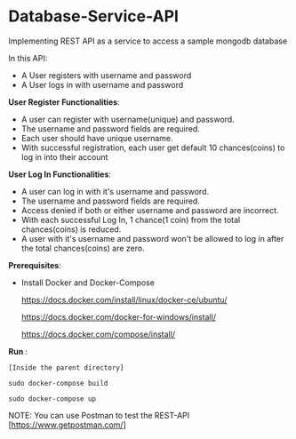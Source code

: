 # Database-Service-API
Implementing REST API as a service to access a sample mongodb database

In this API:

  - A User registers with username and password 
  - A User logs in with username and password

<b>User Register Functionalities</b>:

  - A user can register with username(unique) and password.
  - The username and password fields are required.
  - Each user should have unique username.
  - With successful registration, each user get default 10 chances(coins) to log in into their account

<b>User Log In Functionalities</b>:

  - A user can log in with it's username and password.
  - The username and password fields are required.
  - Access denied if both or either username and password are incorrect.
  - With each successful Log In, 1 chance(1 coin) from the total chances(coins) is reduced.
  - A user with it's username and password won't be allowed to log in after the total chances(coins) are zero.

<b>Prerequisites</b>:
 
  - Install Docker and Docker-Compose
    
    https://docs.docker.com/install/linux/docker-ce/ubuntu/

    https://docs.docker.com/docker-for-windows/install/

    https://docs.docker.com/compose/install/
 
<b> Run </b>:

    [Inside the parent directory]
    
    sudo docker-compose build
    
    sudo docker-compose up
 
 NOTE: You can use Postman to test the REST-API [https://www.getpostman.com/]
